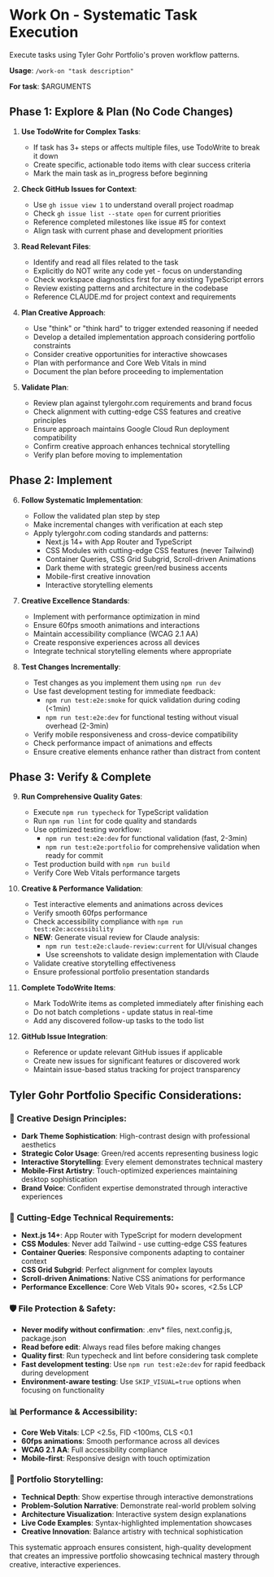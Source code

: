 # Work On - Systematic Task Execution

Execute tasks using Tyler Gohr Portfolio's proven workflow patterns.

**Usage**: `/work-on "task description"`

**For task**: $ARGUMENTS

## Phase 1: Explore & Plan (No Code Changes)

1. **Use TodoWrite for Complex Tasks**:
   - If task has 3+ steps or affects multiple files, use TodoWrite to break it down
   - Create specific, actionable todo items with clear success criteria
   - Mark the main task as in_progress before beginning

2. **Check GitHub Issues for Context**:
   - Use `gh issue view 1` to understand overall project roadmap
   - Check `gh issue list --state open` for current priorities
   - Reference completed milestones like issue #5 for context
   - Align task with current phase and development priorities

3. **Read Relevant Files**:
   - Identify and read all files related to the task
   - Explicitly do NOT write any code yet - focus on understanding
   - Check workspace diagnostics first for any existing TypeScript errors
   - Review existing patterns and architecture in the codebase
   - Reference CLAUDE.md for project context and requirements

4. **Plan Creative Approach**:
   - Use "think" or "think hard" to trigger extended reasoning if needed
   - Develop a detailed implementation approach considering portfolio constraints
   - Consider creative opportunities for interactive showcases
   - Plan with performance and Core Web Vitals in mind
   - Document the plan before proceeding to implementation

5. **Validate Plan**:
   - Review plan against tylergohr.com requirements and brand focus
   - Check alignment with cutting-edge CSS features and creative principles
   - Ensure approach maintains Google Cloud Run deployment compatibility
   - Confirm creative approach enhances technical storytelling
   - Verify plan before moving to implementation

## Phase 2: Implement

6. **Follow Systematic Implementation**:
   - Follow the validated plan step by step
   - Make incremental changes with verification at each step
   - Apply tylergohr.com coding standards and patterns:
     - Next.js 14+ with App Router and TypeScript
     - CSS Modules with cutting-edge CSS features (never Tailwind)
     - Container Queries, CSS Grid Subgrid, Scroll-driven Animations
     - Dark theme with strategic green/red business accents
     - Mobile-first creative innovation
     - Interactive storytelling elements

7. **Creative Excellence Standards**:
   - Implement with performance optimization in mind
   - Ensure 60fps smooth animations and interactions
   - Maintain accessibility compliance (WCAG 2.1 AA)
   - Create responsive experiences across all devices
   - Integrate technical storytelling elements where appropriate

8. **Test Changes Incrementally**:
   - Test changes as you implement them using `npm run dev`
   - Use fast development testing for immediate feedback:
     - `npm run test:e2e:smoke` for quick validation during coding (<1min)
     - `npm run test:e2e:dev` for functional testing without visual overhead (2-3min)
   - Verify mobile responsiveness and cross-device compatibility
   - Check performance impact of animations and effects
   - Ensure creative elements enhance rather than distract from content

## Phase 3: Verify & Complete

9. **Run Comprehensive Quality Gates**:
   - Execute `npm run typecheck` for TypeScript validation
   - Run `npm run lint` for code quality and standards
   - Use optimized testing workflow:
     - `npm run test:e2e:dev` for functional validation (fast, 2-3min)
     - `npm run test:e2e:portfolio` for comprehensive validation when ready for commit
   - Test production build with `npm run build`
   - Verify Core Web Vitals performance targets

10. **Creative & Performance Validation**:
    - Test interactive elements and animations across devices
    - Verify smooth 60fps performance
    - Check accessibility compliance with `npm run test:e2e:accessibility`
    - **NEW**: Generate visual review for Claude analysis:
      - `npm run test:e2e:claude-review:current` for UI/visual changes
      - Use screenshots to validate design implementation with Claude
    - Validate creative storytelling effectiveness
    - Ensure professional portfolio presentation standards

11. **Complete TodoWrite Items**:
    - Mark TodoWrite items as completed immediately after finishing each
    - Do not batch completions - update status in real-time
    - Add any discovered follow-up tasks to the todo list

12. **GitHub Issue Integration**:
    - Reference or update relevant GitHub issues if applicable
    - Create new issues for significant features or discovered work
    - Maintain issue-based status tracking for project transparency

## Tyler Gohr Portfolio Specific Considerations:

### 🎨 Creative Design Principles:
- **Dark Theme Sophistication**: High-contrast design with professional aesthetics
- **Strategic Color Usage**: Green/red accents representing business logic
- **Interactive Storytelling**: Every element demonstrates technical mastery
- **Mobile-First Artistry**: Touch-optimized experiences maintaining desktop sophistication
- **Brand Voice**: Confident expertise demonstrated through interactive experiences

### 🚀 Cutting-Edge Technical Requirements:
- **Next.js 14+**: App Router with TypeScript for modern development
- **CSS Modules**: Never add Tailwind - use cutting-edge CSS features
- **Container Queries**: Responsive components adapting to container context
- **CSS Grid Subgrid**: Perfect alignment for complex layouts
- **Scroll-driven Animations**: Native CSS animations for performance
- **Performance Excellence**: Core Web Vitals 90+ scores, <2.5s LCP

### 🛡️ File Protection & Safety:
- **Never modify without confirmation**: .env* files, next.config.js, package.json
- **Read before edit**: Always read files before making changes
- **Quality first**: Run typecheck and lint before considering task complete
- **Fast development testing**: Use `npm run test:e2e:dev` for rapid feedback during development
- **Environment-aware testing**: Use `SKIP_VISUAL=true` options when focusing on functionality

### 📊 Performance & Accessibility:
- **Core Web Vitals**: LCP <2.5s, FID <100ms, CLS <0.1
- **60fps animations**: Smooth performance across all devices
- **WCAG 2.1 AA**: Full accessibility compliance
- **Mobile-first**: Responsive design with touch optimization

### 🎯 Portfolio Storytelling:
- **Technical Depth**: Show expertise through interactive demonstrations
- **Problem-Solution Narrative**: Demonstrate real-world problem solving
- **Architecture Visualization**: Interactive system design explanations
- **Live Code Examples**: Syntax-highlighted implementation showcases
- **Creative Innovation**: Balance artistry with technical sophistication

This systematic approach ensures consistent, high-quality development that creates an impressive portfolio showcasing technical mastery through creative, interactive experiences.